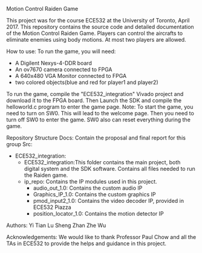 Motion Control Raiden Game

This project was for the course ECE532 at the University of Toronto, April 2017. This repository contains the source code and detailed documentation of the Motion Control Raiden Game. Players can control the aircrafts to eliminate enemies using body motions. At most two players are allowed.


How to use:
To run the game, you will need:

- A Digilent Nexys-4-DDR board
- An ov7670 camera connected to FPGA
- A 640x480 VGA Monitor connected to FPGA
- two colored objects(blue and red for player1 and player2)

To run the game, compile the "ECE532_integration" Vivado project and download it to the FPGA board. Then Launch the SDK and compile the helloworld.c program to enter the game page.
Note: To start the game, you need to turn on SW0. This will lead to the welcome page. Then you need to turn off SW0 to enter the game. SW0 also can reset everything during the game.

Repository Structure
Docs: Contain the proposal and final report for this group
Src:
  - ECE532_integration:
    - ECE532_integration:This folder contains the main project, both digital system and the SDK software. Contains all files needed to run the Raiden game.
    - ip_repo: Contains the IP modules used in this project.
       - audio_out_1.0: Contains the custom audio IP
       - Graphics_IP_1.0: Contains the custom graphics IP
       - pmod_input2_1.0: Contains the video decoder IP, provided in ECE532 Piazza
       - position_locator_1.0: Contains the motion detector IP



Authors:
Yi Tian Lu
Sheng Zhan
Zhe Wu

Acknowledgements:
We would like to thank Professor Paul Chow and all the TAs in ECE532 to provide the helps and guidance in this project.
